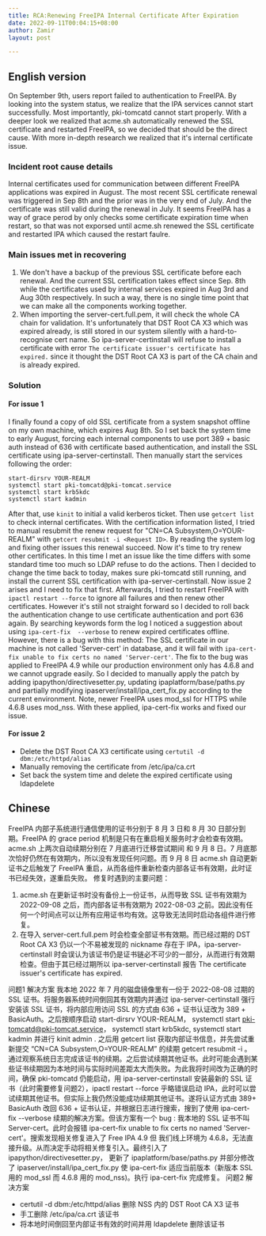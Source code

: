 ```yaml
---
title: RCA:Renewing FreeIPA Internal Certificate After Expiration
date: 2022-09-11T00:04:15+08:00
author: Zamir
layout: post

---
```


## English version
On September 9th, users report failed to authentication to FreeIPA.
By looking into the system status, we realize that the IPA services cannot start successfully. Most importantly, pki-tomcatd cannot start properly. With a deeper look we realized that acme.sh automatically renewed the SSL certificate and restarted FreeIPA, so we decided that should be the direct cause. With more in-depth research we realized that it's internal certificate issue.

### Incident root cause details
Internal certificates used for communication between different FreeIPA applications was expired in August. The most recent SSL certificate renewal was triggered in Sep 8th and the prior was in the very end of July. And the certificate was still valid during the renewal in July. It seems FreeIPA has a way of grace perod by only checks some certificate expiration time when restart, so that was not exporsed until acme.sh renewed the SSL certificate and restarted IPA which caused the restart faulre.

### Main issues met in recovering

1. We don't have a backup of the previous SSL certificate before each renewal. And the current SSL certification takes effect since Sep. 8th while the certificates used by internal services expired in Aug 3rd and Aug 30th respectively. In such a way, there is no single time point that we can make all the components working together.
2. When importing the server-cert.full.pem, it will check the whole CA chain for validation. It's unfortunately that DST Root CA X3 which was expired already, is still stored in our system silently with a hard-to-recognise cert name. So ipa-server-certinstall will refuse to install a certificate with error `The certificate issuer's certificate has expired.` since it thought the DST Root CA X3 is part of the CA chain and is already expired.

### Solution

#### For issue 1

I finally found a copy of old SSL certificate from a system snapshot offline on my own machine, which expires Aug 8th. So I set back the system time to early August, forcing each internal components to use port 389 + basic auth instead of 636 with certificate based authentication, and install the SSL certificate using ipa-server-certinstall. Then manually start the services following the order:
```
start-dirsrv YOUR-REALM
systemctl start pki-tomcatd@pki-tomcat.service
systemctl start krb5kdc
systemctl start kadmin
```

After that, use `kinit` to initial a valid kerberos ticket. Then use `getcert list` to check internal certificates. With the certification information listed, I tried to manual resubmit the renew request for "CN=CA Subsystem,O=YOUR-REALM" with `getcert resubmit -i <Request ID>`. By reading the system log and fixing other issues this renewal succeed. Now it's time to try renew other certificates. In this time I met an issue like the time differs with some standard time too much so LDAP refuse to do the actions. Then I decided to change the time back to today, makes sure pki-tomcatd still running, and install the current SSL certification with ipa-server-certinstall. Now issue 2 arises and I need to fix that first. Afterwards, I tried to restart FreeIPA with `ipactl restart --force` to ignore all failures and then renew other certificates. However it's still not straight forward so I decided to roll back the authentication change to use certificate authentication and port 636 again. By searching keywords form the log I noticed a suggestion about using `ipa-cert-fix  --verbose` to renew expired certificates offline. However, there is a bug with this method: The SSL certificate in our machine is not called 'Server-cert' in database, and it will fail with `ipa-cert-fix unable to fix certs no named 'Server-cert'`. The fix to the bug was applied to FreeIPA 4.9 while our production environment only has 4.6.8 and we cannot upgrade easily. So I decided to manually apply the patch by adding ipapython/directivesetter.py, updating ipaplatform/base/paths.py and partially modifying ipaserver/install/ipa_cert_fix.py according to the current environment. Note, newer FreeIPA uses mod_ssl for HTTPS while 4.6.8 uses mod_nss. With these applied, ipa-cert-fix works and fixed our issue.

#### For issue 2

* Delete the DST Root CA X3 certificate using `certutil -d dbm:/etc/httpd/alias`
* Manually removing the certificate from /etc/ipa/ca.crt
* Set back the system time and delete the expired certificate using ldapdelete

## Chinese

FreeIPA 内部子系统进行通信使用的证书分别于 8 月 3 日和 8 月 30 日部分到期。FreeIPA 的 grace period 机制是只有在重启相关服务时才会检查有效期。 acme.sh 上两次自动续期分别在 7 月底进行迁移尝试期间 和 9 月 8 日。7 月底那次恰好仍然在有效期内，所以没有发现任何问题。而 9 月 8 日 acme.sh 自动更新证书之后触发了 FreeIPA 重启，从而各组件重新检查内部各证书有效期，此时证书已经失效，遂重启失败。
修复时遇到的主要问题：
1. acme.sh 在更新证书时没有备份上一份证书，从而导致 SSL 证书有效期为 2022-09-08 之后，而内部各证书有效期为 2022-08-03 之前。因此没有任何一个时间点可以让所有应用证书均有效。这导致无法同时启动各组件进行修复。
2. 在导入  server-cert.full.pem 时会检查全部证书有效期。而已经过期的 DST Root CA X3 仍以一个不易被发现的 nickname 存在于 IPA，ipa-server-certinstall 时会误认为该证书仍是证书链必不可少的一部分，从而进行有效期检查。但由于其已经过期所以 ipa-server-certinstall 报告  The certificate issuer's certificate has expired. 

问题1 解决方案
我本地 2022 年 7 月的磁盘镜像里有一份于  2022-08-08 过期的 SSL 证书。将服务器系统时间倒回其有效期内并通过 ipa-server-certinstall 强行安装该 SSL 证书，将内部应用访问 SSL 的方式由  636 + 证书认证改为 389 + BasicAuth。之后按顺序启动 start-dirsrv YOUR-REALM， systemctl start pki-tomcatd@pki-tomcat.service，  systemctl start krb5kdc, systemctl start kadmin 并进行 kinit admin . 之后用 getcert list 获取内部证书信息，并先尝试重新提交 “CN=CA Subsystem,O=YOUR-REALM” 的续期 getcert resubmit -i <Request ID>。通过观察系统日志完成该证书的续期。之后尝试续期其他证书。此时可能会遇到某些证书续期因为本地时间与实际时间差距太大而失败。为此我将时间改为正确的时间，确保 pki-tomcatd 仍能启动，用 ipa-server-certinstall 安装最新的 SSL 证书（此时需要修复问题2），ipactl restart --force 乎略错误启动 IPA，此时可以尝试续期其他证书。但实际上我仍然没能成功续期其他证书。遂将认证方式由 389+ BasicAuth 改回 636 + 证书认证，并根据日志进行搜索，搜到了使用 ipa-cert-fix  --verbose 续期的解决方案。但该方案有一个 bug : 我本地的 SSL 证书不叫 Server-cert。此时会报错 ipa-cert-fix unable to fix certs no named 'Server-cert'。搜索发现相关修复进入了  Free IPA 4.9 但 我们线上环境为 4.6.8，无法直接升级。从而决定手动将相关修复引入。最终引入了 ipapython/directivesetter.py， 更新了 ipaplatform/base/paths.py 并部分修改了 ipaserver/install/ipa_cert_fix.py 使 ipa-cert-fix 适应当前版本（新版本 SSL 用的 mod_ssl 而 4.6.8 用的 mod_nss)。执行 ipa-cert-fix 完成修复。
问题2 解决方案
* certutil -d dbm:/etc/httpd/alias 删除 NSS 内的 DST Root CA X3 证书
* 手工删除 /etc/ipa/ca.crt 该证书
* 将本地时间倒回至内部证书有效的时间并用 ldapdelete 删除该证书


